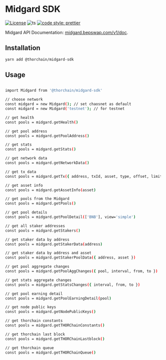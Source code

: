 # Midgard SDK

[![License](https://img.shields.io/npm/l/make-coverage-badge.svg)](https://opensource.org/licenses/MIT)
![ts](https://flat.badgen.net/badge/Built%20With/TypeScript/blue)
[![code style: prettier](https://img.shields.io/badge/code_style-prettier-ff69b4.svg?style=flat-square)](https://github.com/prettier/prettier)

Midgard API Documentation: [midgard.bepswap.com/v1/doc](https://midgard.bepswap.com/v1/doc).

## Installation

```sh
yarn add @thorchain/midgard-sdk
```

## Usage

```sh

import Midgard from '@thorchain/midgard-sdk'

// choose network
const midgard = new Midgard(); // set chaosnet as default
const midgard = new Midgard('testnet'); // for testnet

// get health
const pools = midgard.getHealth()

// get pool address
const pools = midgard.getPoolAddress()

// get stats
const pools = midgard.getStats()

// get network data
const pools = midgard.getNetworkData()

// get tx data
const pools = midgard.getTx({ address, txId, asset, type, offset, limit })

// get asset info
const pools = midgard.getAssetInfo(asset)

// get pools from the Midgard
const pools = midgard.getPools()

// get pool details
const pools = midgard.getPoolDetail(['BNB'], view='simple')

// get all staker addresses
const pools = midgard.getStakers()

// get staker data by address
const pools = midgard.getStakerData(address)

// get staker data by address and asset
const pools = midgard.getStakerPoolData({ address, asset })

// get pool aggregate changes
const pools = midgard.getPoolAggChanges({ pool, interval, from, to })

// get stats aggregate changes
const pools = midgard.getStatsChanges({ interval, from, to })

// get pool earning detail
const pools = midgard.getPoolEarningDetail(pool)

// get node public keys
const pools = midgard.getNodePublicKeys()

// get thorchain constants
const pools = midgard.getTHORChainConstants()

// get thorchain last block
const pools = midgard.getTHORChainLastblock()

// get thorchain queue
const pools = midgard.getTHORChainQueue()

```
